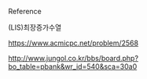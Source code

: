 Reference

(LIS)최장증가수열

https://www.acmicpc.net/problem/2568

http://www.jungol.co.kr/bbs/board.php?bo_table=pbank&wr_id=540&sca=30a0
